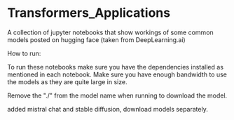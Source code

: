 # Transformers_Applications
A collection of jupyter notebooks that show workings of some common models posted on hugging face (taken from DeepLearning.ai)

How to run:

To run these notebooks make sure you have the dependencies installed as mentioned in each notebook. Make sure you have enough bandwidth to use the models as they are quite large in size. 

Remove the "./" from the model name when running to download the model.

added mistral chat and stable diffusion, download models separately.